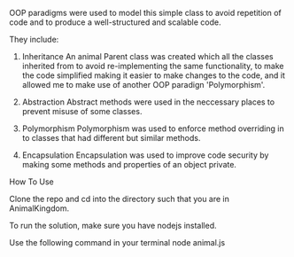 


OOP paradigms were used to model this simple class to avoid repetition of code and to produce a well-structured and scalable code.

They include:


1. Inheritance
An animal Parent class was created which all the classes inherited from to avoid re-implementing the same functionality, to make the code simplified making it easier to make changes to the code, and it allowed me to make use of another OOP paradign 'Polymorphism'.

2. Abstraction
Abstract methods were used in the neccessary places to prevent misuse of some classes.

3. Polymorphism
Polymorphism was used to enforce method overriding in to classes that had different but similar methods.

4. Encapsulation
Encapsulation was used to improve code security by making some methods and properties of an object private.



How To Use

Clone the repo and cd into the directory such that you are in AnimalKingdom.

To run the solution, make sure you have nodejs installed.

Use the following command in your terminal
node animal.js


